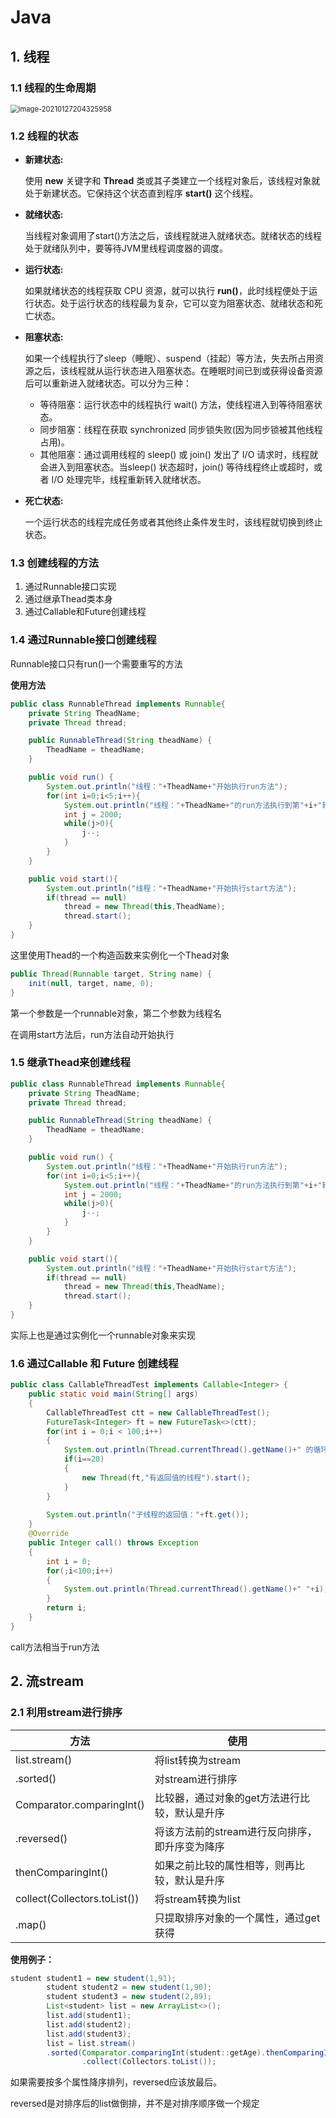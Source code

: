 # Java

## 1. 线程

### 1.1 线程的生命周期

<img src="Java.assets/image-20210127204325958-1615170945792.png" alt="image-20210127204325958" style="zoom:80%;" />

### 1.2 线程的状态

- **新建状态:**

  使用 **new** 关键字和 **Thread** 类或其子类建立一个线程对象后，该线程对象就处于新建状态。它保持这个状态直到程序 **start()** 这个线程。

- **就绪状态:**

  当线程对象调用了start()方法之后，该线程就进入就绪状态。就绪状态的线程处于就绪队列中，要等待JVM里线程调度器的调度。

- **运行状态:**

  如果就绪状态的线程获取 CPU 资源，就可以执行 **run()**，此时线程便处于运行状态。处于运行状态的线程最为复杂，它可以变为阻塞状态、就绪状态和死亡状态。

- **阻塞状态:**

  如果一个线程执行了sleep（睡眠）、suspend（挂起）等方法，失去所占用资源之后，该线程就从运行状态进入阻塞状态。在睡眠时间已到或获得设备资源后可以重新进入就绪状态。可以分为三种：

  - 等待阻塞：运行状态中的线程执行 wait() 方法，使线程进入到等待阻塞状态。
  - 同步阻塞：线程在获取 synchronized 同步锁失败(因为同步锁被其他线程占用)。
  - 其他阻塞：通过调用线程的 sleep() 或 join() 发出了 I/O 请求时，线程就会进入到阻塞状态。当sleep() 状态超时，join() 等待线程终止或超时，或者 I/O 处理完毕，线程重新转入就绪状态。

- **死亡状态:**

  一个运行状态的线程完成任务或者其他终止条件发生时，该线程就切换到终止状态。

### 1.3 创建线程的方法

1. 通过Runnable接口实现
2. 通过继承Thead类本身
3. 通过Callable和Future创建线程

### 1.4 通过Runnable接口创建线程

Runnable接口只有run()一个需要重写的方法

**使用方法**

```java
public class RunnableThread implements Runnable{
    private String TheadName;
    private Thread thread;

    public RunnableThread(String theadName) {
        TheadName = theadName;
    }

    public void run() {
        System.out.println("线程："+TheadName+"开始执行run方法");
        for(int i=0;i<5;i++){
            System.out.println("线程："+TheadName+"的run方法执行到第"+i+"轮");
            int j = 2000;
            while(j>0){
                j--;
            }
        }
    }

    public void start(){
        System.out.println("线程："+TheadName+"开始执行start方法");
        if(thread == null)
            thread = new Thread(this,TheadName);
            thread.start();
    }
}
```

这里使用Thead的一个构造函数来实例化一个Thead对象

```java
public Thread(Runnable target, String name) {
    init(null, target, name, 0);
}
```

第一个参数是一个runnable对象，第二个参数为线程名

在调用start方法后，run方法自动开始执行

### 1.5 继承Thead来创建线程

```java
public class RunnableThread implements Runnable{
    private String TheadName;
    private Thread thread;

    public RunnableThread(String theadName) {
        TheadName = theadName;
    }

    public void run() {
        System.out.println("线程："+TheadName+"开始执行run方法");
        for(int i=0;i<5;i++){
            System.out.println("线程："+TheadName+"的run方法执行到第"+i+"轮");
            int j = 2000;
            while(j>0){
                j--;
            }
        }
    }

    public void start(){
        System.out.println("线程："+TheadName+"开始执行start方法");
        if(thread == null)
            thread = new Thread(this,TheadName);
            thread.start();
    }
}
```

实际上也是通过实例化一个runnable对象来实现

### 1.6 通过Callable 和 Future 创建线程

```java
public class CallableThreadTest implements Callable<Integer> {
    public static void main(String[] args)  
    {  
        CallableThreadTest ctt = new CallableThreadTest();  
        FutureTask<Integer> ft = new FutureTask<>(ctt);  
        for(int i = 0;i < 100;i++)  
        {  
            System.out.println(Thread.currentThread().getName()+" 的循环变量i的值"+i);  
            if(i==20)  
            {  
                new Thread(ft,"有返回值的线程").start();  
            }  
        }  
       
        System.out.println("子线程的返回值："+ft.get());  
    }
    @Override  
    public Integer call() throws Exception  
    {  
        int i = 0;  
        for(;i<100;i++)  
        {  
            System.out.println(Thread.currentThread().getName()+" "+i);  
        }  
        return i;  
    }  
}
```

call方法相当于run方法

## 2. 流stream

### 2.1 利用stream进行排序

| 方法                         | 使用                                           |
| ---------------------------- | ---------------------------------------------- |
| list.stream()                | 将list转换为stream                             |
| .sorted()                    | 对stream进行排序                               |
| Comparator.comparingInt()    | 比较器，通过对象的get方法进行比较，默认是升序  |
| .reversed()                  | 将该方法前的stream进行反向排序，即升序变为降序 |
| thenComparingInt()           | 如果之前比较的属性相等，则再比较，默认是升序   |
| collect(Collectors.toList()) | 将stream转换为list                             |
| .map()                       | 只提取排序对象的一个属性，通过get获得          |

**使用例子：**

```java
student student1 = new student(1,91);
        student student2 = new student(1,90);
        student student3 = new student(2,89);
        List<student> list = new ArrayList<>();
        list.add(student1);
        list.add(student2);
        list.add(student3);
        list = list.stream()
        .sorted(Comparator.comparingInt(student::getAge).thenComparingInt(student::getScore).reversed())
                .collect(Collectors.toList());
```

如果需要按多个属性降序排列，reversed应该放最后。

reversed是对排序后的list做倒排，并不是对排序顺序做一个规定